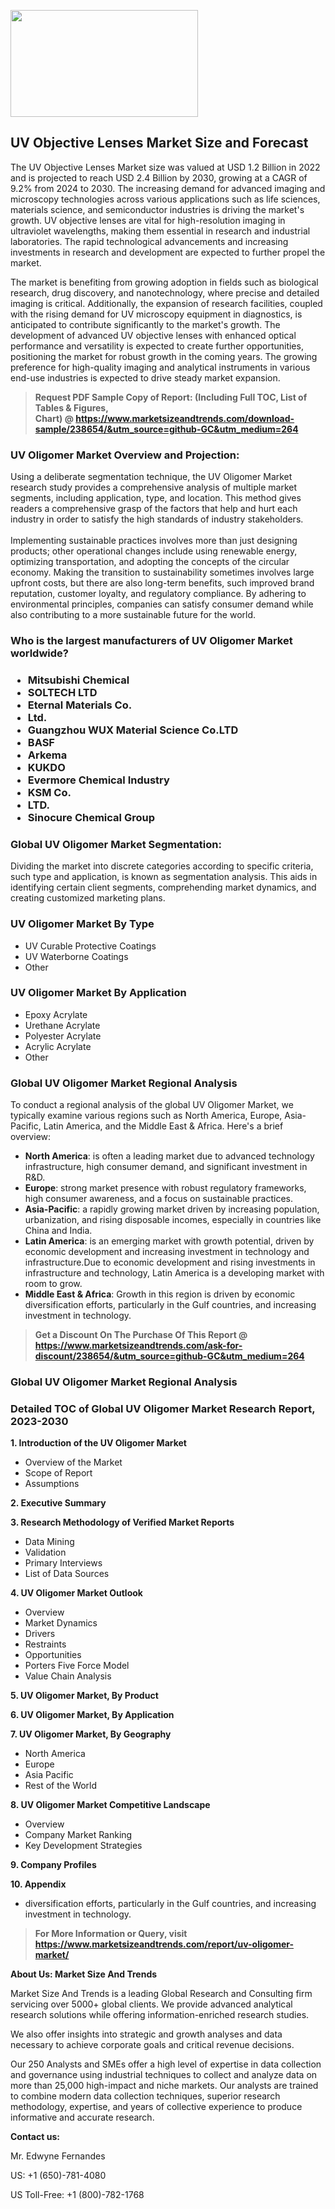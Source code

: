 <p><img class="alignnone size-medium wp-image-20088" src="https://ffe5etoiles.com/wp-content/uploads/2024/12/MST1-300x171.png" alt="" width="300" height="171" /></p><h2>UV Objective Lenses Market Size and Forecast</h2><p>The UV Objective Lenses Market size was valued at USD 1.2 Billion in 2022 and is projected to reach USD 2.4 Billion by 2030, growing at a CAGR of 9.2% from 2024 to 2030. The increasing demand for advanced imaging and microscopy technologies across various applications such as life sciences, materials science, and semiconductor industries is driving the market's growth. UV objective lenses are vital for high-resolution imaging in ultraviolet wavelengths, making them essential in research and industrial laboratories. The rapid technological advancements and increasing investments in research and development are expected to further propel the market.</p><p>The market is benefiting from growing adoption in fields such as biological research, drug discovery, and nanotechnology, where precise and detailed imaging is critical. Additionally, the expansion of research facilities, coupled with the rising demand for UV microscopy equipment in diagnostics, is anticipated to contribute significantly to the market's growth. The development of advanced UV objective lenses with enhanced optical performance and versatility is expected to create further opportunities, positioning the market for robust growth in the coming years. The growing preference for high-quality imaging and analytical instruments in various end-use industries is expected to drive steady market expansion.</p></p><blockquote id="" class=""><strong>Request PDF Sample Copy of Report: (Including Full TOC, List of Tables &amp; Figures, Chart)&nbsp;@&nbsp;<strong><a href="https://www.marketsizeandtrends.com/download-sample/238654/&utm_source=github-GC&utm_medium=264" target="_blank">https://www.marketsizeandtrends.com/download-sample/238654/&utm_source=github-GC&utm_medium=264</a></strong></strong></blockquote><h3 id="" class="">UV Oligomer Market&nbsp;Overview and Projection:</h3><p id="" class="">Using a deliberate segmentation technique, the UV Oligomer Market research study provides a comprehensive analysis of multiple market segments, including application, type, and location. This method gives readers a comprehensive grasp of the factors that help and hurt each industry in order to satisfy the high standards of industry stakeholders. <br /> <br />Implementing sustainable practices involves more than just designing products; other operational changes include using renewable energy, optimizing transportation, and adopting the concepts of the circular economy. Making the transition to sustainability sometimes involves large upfront costs, but there are also long-term benefits, such improved brand reputation, customer loyalty, and regulatory compliance. By adhering to environmental principles, companies can satisfy consumer demand while also contributing to a more sustainable future for the world.</p><h3 id="" class="">Who is the largest manufacturers of&nbsp;UV Oligomer Market worldwide?</h3><h3 class=""><p><ul><li>Mitsubishi Chemical </li><li> SOLTECH LTD </li><li> Eternal Materials Co. </li><li> Ltd. </li><li> Guangzhou WUX Material Science Co.LTD </li><li> BASF </li><li> Arkema </li><li> KUKDO </li><li> Evermore Chemical Industry </li><li> KSM Co. </li><li> LTD. </li><li> Sinocure Chemical Group</li></ul></p></h3><h3 id="" class="">Global&nbsp;UV Oligomer Market Segmentation:</h3><p id="" class="">Dividing the market into discrete categories according to specific criteria, such type and application, is known as segmentation analysis. This aids in identifying certain client segments, comprehending market dynamics, and creating customized marketing plans.</p><h3 id="" class="">UV Oligomer Market&nbsp;By Type</h3><p><p><ul><li>UV Curable Protective Coatings</li><li> UV Waterborne Coatings</li><li> Other</p></li></ul></p></p><h3 id="" class="">UV Oligomer Market&nbsp;By Application</h3><p class=""><p><ul><li>Epoxy Acrylate</li><li> Urethane Acrylate</li><li> Polyester Acrylate</li><li> Acrylic Acrylate</li><li> Other</li></ul></p></p><h3 id="" class="">Global UV Oligomer Market Regional Analysis</h3><p id="" class="">To conduct a regional analysis of the global UV Oligomer Market, we typically examine various regions such as North America, Europe, Asia-Pacific, Latin America, and the Middle East &amp; Africa. Here's a brief overview:</p><ul><li><strong>North America</strong>: is often a leading market due to advanced technology infrastructure, high consumer demand, and significant investment in R&amp;D.</li><li><strong>Europe</strong>: strong market presence with robust regulatory frameworks, high consumer awareness, and a focus on sustainable practices.</li><li><strong>Asia-Pacific</strong>: a rapidly growing market driven by increasing population, urbanization, and rising disposable incomes, especially in countries like China and India.</li><li><strong>Latin America</strong>: is an emerging market with growth potential, driven by economic development and increasing investment in technology and infrastructure.Due to economic development and rising investments in infrastructure and technology, Latin America is a developing market with room to grow.</li><li><strong>Middle East &amp; Africa</strong>: Growth in this region is driven by economic diversification efforts, particularly in the Gulf countries, and increasing investment in technology.</li></ul><blockquote id="" class=""><strong>Get a Discount On The Purchase Of This Report @ <strong><a href="https://www.marketsizeandtrends.com/ask-for-discount/238654/&utm_source=github-GC&utm_medium=264" target="_blank">https://www.marketsizeandtrends.com/ask-for-discount/238654/&utm_source=github-GC&utm_medium=264</a></strong></strong></blockquote><h3 id="" class="">Global UV Oligomer Market Regional Analysis</h3><h3 id="" class="">Detailed TOC of Global UV Oligomer Market Research Report, 2023-2030</h3><p id="" class=""><strong>1. Introduction of the UV Oligomer Market</strong></p><ul><li>Overview of the Market</li><li>Scope of Report</li><li>Assumptions</li></ul><p id="" class=""><strong>2. Executive Summary</strong></p><p id="" class=""><strong>3. Research Methodology of Verified Market Reports</strong></p><ul><li>Data Mining</li><li>Validation</li><li>Primary Interviews</li><li>List of Data Sources</li></ul><p id="" class=""><strong>4. UV Oligomer Market Outlook</strong></p><ul><li>Overview</li><li>Market Dynamics</li><li>Drivers</li><li>Restraints</li><li>Opportunities</li><li>Porters Five Force Model</li><li>Value Chain Analysis</li></ul><p id="" class=""><strong>5. UV Oligomer Market, By Product</strong></p><p id="" class=""><strong>6. UV Oligomer Market, By Application</strong></p><p id="" class=""><strong>7. UV Oligomer Market, By Geography</strong></p><ul><li>North America</li><li>Europe</li><li>Asia Pacific</li><li>Rest of the World</li></ul><p id="" class=""><strong>8. UV Oligomer Market Competitive Landscape</strong></p><ul><li>Overview</li><li>Company Market Ranking</li><li>Key Development Strategies</li></ul><p id="" class=""><strong>9. Company Profiles</strong></p><p id="" class=""><strong>10. Appendix</strong></p><ul><li>diversification efforts, particularly in the Gulf countries, and increasing investment in technology.</li></ul><blockquote id="" class=""><strong>For More Information or Query, visit <strong><strong><a href="https://www.marketsizeandtrends.com/report/uv-oligomer-market/" target="_blank">https://www.marketsizeandtrends.com/report/uv-oligomer-market/</a></strong></strong></strong></blockquote><p id="" class=""><strong>About Us: Market Size And Trends</strong></p><p id="" class="">Market Size And Trends is a leading Global Research and Consulting firm servicing over 5000+ global clients. We provide advanced analytical research solutions while offering information-enriched research studies.</p><p id="" class="">We also offer insights into strategic and growth analyses and data necessary to achieve corporate goals and critical revenue decisions.</p><p id="" class="">Our 250 Analysts and SMEs offer a high level of expertise in data collection and governance using industrial techniques to collect and analyze data on more than 25,000 high-impact and niche markets. Our analysts are trained to combine modern data collection techniques, superior research methodology, expertise, and years of collective experience to produce informative and accurate research.</p><p id="" class=""><strong>Contact us:</strong></p><p id="" class="">Mr. Edwyne Fernandes</p><p id="" class="">US: +1 (650)-781-4080</p><p id="" class="">US Toll-Free: +1 (800)-782-1768</p>
